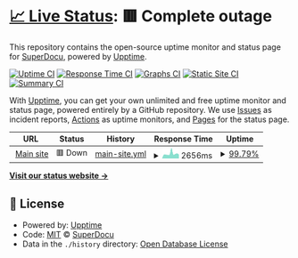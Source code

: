 # [📈 Live Status](https://status.superdocu.com): <!--live status--> **🟥 Complete outage**

This repository contains the open-source uptime monitor and status page for [SuperDocu](https://www.superdocu.com/), powered by [Upptime](https://github.com/upptime/upptime).

[![Uptime CI](https://github.com/SuperDocu/status-page/workflows/Uptime%20CI/badge.svg)](https://github.com/SuperDocu/status-page/actions?query=workflow%3A%22Uptime+CI%22)
[![Response Time CI](https://github.com/SuperDocu/status-page/workflows/Response%20Time%20CI/badge.svg)](https://github.com/SuperDocu/status-page/actions?query=workflow%3A%22Response+Time+CI%22)
[![Graphs CI](https://github.com/SuperDocu/status-page/workflows/Graphs%20CI/badge.svg)](https://github.com/SuperDocu/status-page/actions?query=workflow%3A%22Graphs+CI%22)
[![Static Site CI](https://github.com/SuperDocu/status-page/workflows/Static%20Site%20CI/badge.svg)](https://github.com/SuperDocu/status-page/actions?query=workflow%3A%22Static+Site+CI%22)
[![Summary CI](https://github.com/SuperDocu/status-page/workflows/Summary%20CI/badge.svg)](https://github.com/SuperDocu/status-page/actions?query=workflow%3A%22Summary+CI%22)

With [Upptime](https://upptime.js.org), you can get your own unlimited and free uptime monitor and status page, powered entirely by a GitHub repository. We use [Issues](https://github.com/SuperDocu/status-page/issues) as incident reports, [Actions](https://github.com/SuperDocu/status-page/actions) as uptime monitors, and [Pages](https://status.superdocu.com) for the status page.

<!--start: status pages-->
<!-- This summary is generated by Upptime (https://github.com/upptime/upptime) -->
<!-- Do not edit this manually, your changes will be overwritten -->
<!-- prettier-ignore -->
| URL | Status | History | Response Time | Uptime |
| --- | ------ | ------- | ------------- | ------ |
| <img alt="" src="https://icons.duckduckgo.com/ip3/www.superdocu.com.ico" height="13"> [Main site](https://www.superdocu.com) | 🟥 Down | [main-site.yml](https://github.com/Superdocu/status-page/commits/HEAD/history/main-site.yml) | <details><summary><img alt="Response time graph" src="./graphs/main-site/response-time-week.png" height="20"> 2656ms</summary><br><a href="https://status.superdocu.com/history/main-site"><img alt="Response time 1110" src="https://img.shields.io/endpoint?url=https%3A%2F%2Fraw.githubusercontent.com%2FSuperdocu%2Fstatus-page%2FHEAD%2Fapi%2Fmain-site%2Fresponse-time.json"></a><br><a href="https://status.superdocu.com/history/main-site"><img alt="24-hour response time 3081" src="https://img.shields.io/endpoint?url=https%3A%2F%2Fraw.githubusercontent.com%2FSuperdocu%2Fstatus-page%2FHEAD%2Fapi%2Fmain-site%2Fresponse-time-day.json"></a><br><a href="https://status.superdocu.com/history/main-site"><img alt="7-day response time 2656" src="https://img.shields.io/endpoint?url=https%3A%2F%2Fraw.githubusercontent.com%2FSuperdocu%2Fstatus-page%2FHEAD%2Fapi%2Fmain-site%2Fresponse-time-week.json"></a><br><a href="https://status.superdocu.com/history/main-site"><img alt="30-day response time 2091" src="https://img.shields.io/endpoint?url=https%3A%2F%2Fraw.githubusercontent.com%2FSuperdocu%2Fstatus-page%2FHEAD%2Fapi%2Fmain-site%2Fresponse-time-month.json"></a><br><a href="https://status.superdocu.com/history/main-site"><img alt="1-year response time 1187" src="https://img.shields.io/endpoint?url=https%3A%2F%2Fraw.githubusercontent.com%2FSuperdocu%2Fstatus-page%2FHEAD%2Fapi%2Fmain-site%2Fresponse-time-year.json"></a></details> | <details><summary><a href="https://status.superdocu.com/history/main-site">99.79%</a></summary><a href="https://status.superdocu.com/history/main-site"><img alt="All-time uptime 99.97%" src="https://img.shields.io/endpoint?url=https%3A%2F%2Fraw.githubusercontent.com%2FSuperdocu%2Fstatus-page%2FHEAD%2Fapi%2Fmain-site%2Fuptime.json"></a><br><a href="https://status.superdocu.com/history/main-site"><img alt="24-hour uptime 98.51%" src="https://img.shields.io/endpoint?url=https%3A%2F%2Fraw.githubusercontent.com%2FSuperdocu%2Fstatus-page%2FHEAD%2Fapi%2Fmain-site%2Fuptime-day.json"></a><br><a href="https://status.superdocu.com/history/main-site"><img alt="7-day uptime 99.79%" src="https://img.shields.io/endpoint?url=https%3A%2F%2Fraw.githubusercontent.com%2FSuperdocu%2Fstatus-page%2FHEAD%2Fapi%2Fmain-site%2Fuptime-week.json"></a><br><a href="https://status.superdocu.com/history/main-site"><img alt="30-day uptime 99.95%" src="https://img.shields.io/endpoint?url=https%3A%2F%2Fraw.githubusercontent.com%2FSuperdocu%2Fstatus-page%2FHEAD%2Fapi%2Fmain-site%2Fuptime-month.json"></a><br><a href="https://status.superdocu.com/history/main-site"><img alt="1-year uptime 99.96%" src="https://img.shields.io/endpoint?url=https%3A%2F%2Fraw.githubusercontent.com%2FSuperdocu%2Fstatus-page%2FHEAD%2Fapi%2Fmain-site%2Fuptime-year.json"></a></details>

<!--end: status pages-->

[**Visit our status website →**](https://status.superdocu.com)

## 📄 License

- Powered by: [Upptime](https://github.com/upptime/upptime)
- Code: [MIT](./LICENSE) © [SuperDocu](https://www.superdocu.com/)
- Data in the `./history` directory: [Open Database License](https://opendatacommons.org/licenses/odbl/1-0/)
